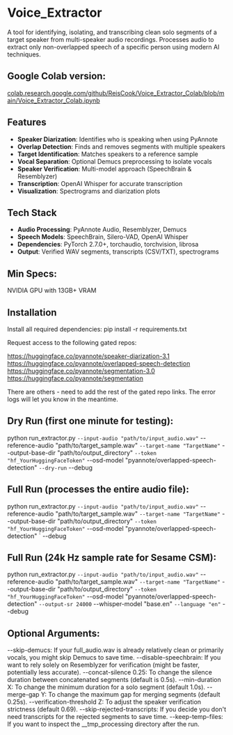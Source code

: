 # Voice_Extractor

A tool for identifying, isolating, and transcribing clean solo segments of a target speaker from multi-speaker audio recordings. Processes audio to extract only non-overlapped speech of a specific person using modern AI techniques.

## Google Colab version:

[colab.research.google.com/github/ReisCook/Voice_Extractor_Colab/blob/main/Voice_Extractor_Colab.ipynb
](https://colab.research.google.com/github/ReisCook/Voice_Extractor_Colab/blob/main/Voice_Extractor_Colab.ipynb)
## Features

- **Speaker Diarization**: Identifies who is speaking when using PyAnnote
- **Overlap Detection**: Finds and removes segments with multiple speakers  
- **Target Identification**: Matches speakers to a reference sample
- **Vocal Separation**: Optional Demucs preprocessing to isolate vocals
- **Speaker Verification**: Multi-model approach (SpeechBrain & Resemblyzer)
- **Transcription**: OpenAI Whisper for accurate transcription
- **Visualization**: Spectrograms and diarization plots

## Tech Stack

- **Audio Processing**: PyAnnote Audio, Resemblyzer, Demucs
- **Speech Models**: SpeechBrain, Silero-VAD, OpenAI Whisper
- **Dependencies**: PyTorch 2.7.0+, torchaudio, torchvision, librosa
- **Output**: Verified WAV segments, transcripts (CSV/TXT), spectrograms

## Min Specs:

NVIDIA GPU with 13GB+ VRAM

## Installation



Install all required dependencies:        pip install -r requirements.txt

Request access to the following gated repos:

https://huggingface.co/pyannote/speaker-diarization-3.1
https://huggingface.co/pyannote/overlapped-speech-detection
https://huggingface.co/pyannote/segmentation-3.0
https://huggingface.co/pyannote/segmentation

There are others - need to add the rest of the gated repo links. The error logs will let you know in the meantime.

## Dry Run (first one minute for testing):

python run_extractor.py `
    --input-audio "path/to/input_audio.wav" `
    --reference-audio "path/to/target_sample.wav" `
    --target-name "TargetName" `
    --output-base-dir "path/to/output_directory" `
    --token "hf_YourHuggingFaceToken" `
    --osd-model "pyannote/overlapped-speech-detection" `
    --dry-run `
    --debug

## Full Run (processes the entire audio file):

python run_extractor.py `
    --input-audio "path/to/input_audio.wav" `
    --reference-audio "path/to/target_sample.wav" `
    --target-name "TargetName" `
    --output-base-dir "path/to/output_directory" `
    --token "hf_YourHuggingFaceToken" `
    --osd-model "pyannote/overlapped-speech-detection" `
    --debug

## Full Run (24k Hz sample rate for Sesame CSM):

python run_extractor.py `
    --input-audio "path/to/input_audio.wav" `
    --reference-audio "path/to/target_sample.wav" `
    --target-name "TargetName" `
    --output-base-dir "path/to/output_directory" `
    --token "hf_YourHuggingFaceToken" `
    --osd-model "pyannote/overlapped-speech-detection" `
    --output-sr 24000 `
    --whisper-model "base.en" `
    --language "en" `
    --debug


## Optional Arguments:

--skip-demucs: If your full_audio.wav is already relatively clean or primarily vocals, you might skip Demucs to save time.
--disable-speechbrain: If you want to rely solely on Resemblyzer for verification (might be faster, potentially less accurate).
--concat-silence 0.25: To change the silence duration between concatenated segments (default is 0.5s).
--min-duration X: To change the minimum duration for a solo segment (default 1.0s).
--merge-gap Y: To change the maximum gap for merging segments (default 0.25s).
--verification-threshold Z: To adjust the speaker verification strictness (default 0.69).
--skip-rejected-transcripts: If you decide you don't need transcripts for the rejected segments to save time.
--keep-temp-files: If you want to inspect the __tmp_processing directory after the run.
